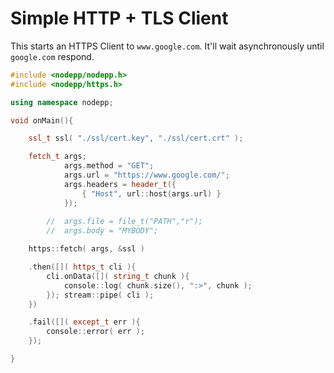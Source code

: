 # Simple HTTP + TLS Client

This starts an HTTPS Client to `www.google.com`. It'll wait asynchronously until `google.com` respond.

```cpp
#include <nodepp/nodepp.h>
#include <nodepp/https.h>

using namespace nodepp;

void onMain(){

    ssl_t ssl( "./ssl/cert.key", "./ssl/cert.crt" );

    fetch_t args;
            args.method = "GET";
            args.url = "https://www.google.com/";
            args.headers = header_t({
                { "Host", url::host(args.url) }
            });
            
        //  args.file = file_t("PATH","r");
        //  args.body = "MYBODY";

    https::fetch( args, &ssl )

    .then([]( https_t cli ){
        cli.onData([]( string_t chunk ){
            console::log( chunk.size(), ":>", chunk );
        }); stream::pipe( cli );
    })

    .fail([]( except_t err ){
        console::error( err );
    });

}
```